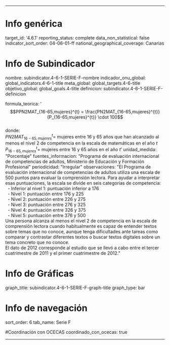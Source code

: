 ---

# Info genérica
target_id: '4.6.1'
reporting_status: complete
data_non_statistical: false
indicator_sort_order: 04-06-01-ff
national_geographical_coverage: Canarias

# Info de Subindicador
nombre: subindicator.4-6-1-SERIE-F-nombre
indicador_onu_global: global_indicators.4-6-1-title
meta_global: global_targets.4-6-title
objetivo_global: global_goals.4-title
definicion: subindicator.4-6-1-SERIE-F-definicion

formula_teorica: '$$PPN2MAT_{16-65,mujeres}^{t} = \frac{PN2MAT_{16-65,mujeres}^{t}}{P_{16-65,mujeres}^{t}} \cdot 100$$ <br>
donde: <br>
$PN2MAT_{16-65,mujeres}^{t} =$ mujeres entre 16 y 65 años que han alcanzado al menos el nivel 2 de competencia en la escala de matemáticas en el año $t$ <br>
$P_{16-65,mujeres}^{t} =$ mujeres entre 16 y 65 años en el año $t$'
unidad_medida: "Porcentaje"
fuentes_informacion: "Programa de evaluación internacional de competencias de adultos, Ministerio de Educación y Formación Profesional"
periodicidad: "Irregular"
observaciones: "El Programa de evaluación internacional de competencias de adultos utiliza una escala de 500 puntos para evaluar la comprensión lectora. Para
ayudar a interpretar esas puntuaciones, la escala se divide en seis categorías de competencia:<br>
&nbsp;&nbsp;- Inferior al nivel 1: puntuación inferior a 176<br>
&nbsp;&nbsp;- Nivel 1: puntuación entre 176 y 225<br>
&nbsp;&nbsp;- Nivel 2: puntuación entre 226 y 275<br>
&nbsp;&nbsp;- Nivel 3: puntuación entre 276 y 325<br>
&nbsp;&nbsp;- Nivel 4: puntuación entre 326 y 375<br>
&nbsp;&nbsp;- Nivel 5: puntuación entre 376 y 500<br>
Una persona alcanza al menos el nivel 2 de competencia en la escala de comprensión lectora cuando habitualmente es capaz de entender textos
sobre temas que no conoce, aunque tenga dificultades ante tareas como comparar y contrastar diferentes textos o buscar textos digitales sobre
un tema concreto que no conoce.<br>
El dato de 2012 corresponde al estudio que se llevó a cabo entre el tercer cuatrimestre de 2011 y el primer cuatrimestre de 2012."

# Info de Gráficas
graph_title: subindicator.4-6-1-SERIE-F-graph-title
graph_type: bar

# Info de navegación
sort_order: 6
tab_name: Serie F

#Coordinación con OCECAS
coordinado_con_ocecas: true

---